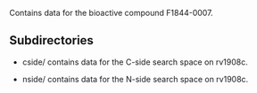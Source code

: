 Contains data for the bioactive compound F1844-0007.

## Subdirectories

- cside/ contains data for the C-side search space on rv1908c.

- nside/ contains data for the N-side search space on rv1908c.

